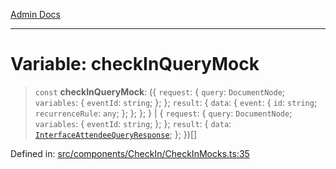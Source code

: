 [Admin Docs](/)

***

# Variable: checkInQueryMock

> `const` **checkInQueryMock**: (\{ `request`: \{ `query`: `DocumentNode`; `variables`: \{ `eventId`: `string`; \}; \}; `result`: \{ `data`: \{ `event`: \{ `id`: `string`; `recurrenceRule`: `any`; \}; \}; \}; \} \| \{ `request`: \{ `query`: `DocumentNode`; `variables`: \{ `eventId`: `string`; \}; \}; `result`: \{ `data`: [`InterfaceAttendeeQueryResponse`](../../../../types/CheckIn/interface/interfaces/InterfaceAttendeeQueryResponse.md); \}; \})[]

Defined in: [src/components/CheckIn/CheckInMocks.ts:35](https://github.com/PalisadoesFoundation/talawa-admin/blob/main/src/components/CheckIn/CheckInMocks.ts#L35)
